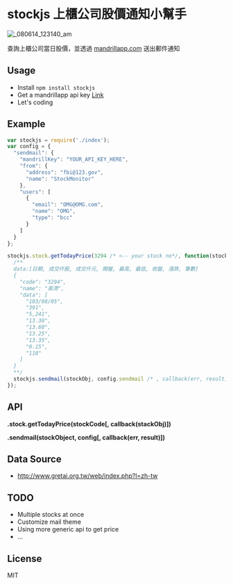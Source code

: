 stockjs 上櫃公司股價通知小幫手
==============================

![_080614_123140_am](https://cloud.githubusercontent.com/assets/690703/3815208/4f92cb56-1cc2-11e4-9a24-e272c5e82b21.jpg)

查詢上櫃公司當日股價，並透過 [mandrillapp.com](http://mandrillapp.com) 送出郵件通知

Usage
-----
- Install `npm install stockjs`
- Get a mandrillapp api key [Link](https://mandrill.com/)
- Let's coding


Example
-------
```js
var stockjs = require('./index');
var config = {
  "sendmail": {
    "mandrillKey": "YOUR_API_KEY_HERE",
    "from": {
      "address": "fbi@123.gov",
      "name": "StockMonitor"
    },
    "users": [
      {
        "email": "OMG@OMG.com",
        "name": "OMG",
        "type": "bcc"
      }
    ]
  }
};

stockjs.stock.getTodayPrice(3294 /* <-- your stock no*/, function(stockObj) {
  /**
  data:[日期, 成交仟股, 成交仟元, 開盤, 最高, 最低, 收盤, 漲跌, 筆數]
  {
    "code": "3294",
    "name": "英濟",
    "data": [
      "103/08/05",
      "391",
      "5,241",
      "13.30",
      "13.60",
      "13.25",
      "13.35",
      "0.15",
      "118"
    ]
  }
  **/
  stockjs.sendmail(stockObj, config.sendmail /* , callback(err, result) */);
});

```

API
---
**.stock.getTodayPrice(stockCode[, callback(stackObj)])**

**.sendmail(stockObject, config[, callback(err, result)])**

Data Source
-----------
- http://www.gretai.org.tw/web/index.php?l=zh-tw

TODO
----
- Multiple stocks at once
- Customize mail theme
- Using more generic api to get price
- ...


License
-------
MIT
